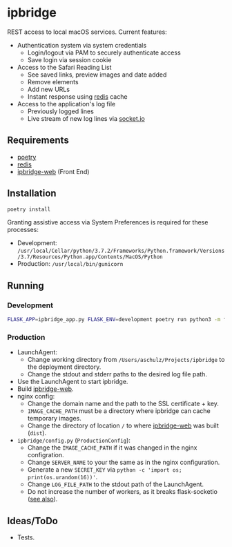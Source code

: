 # ipbridge

REST access to local macOS services. Current features:

- Authentication system via system credentials
  - Login/logout via PAM to securely authenticate access
  - Save login via session cookie
- Access to the Safari Reading List
  - See saved links, preview images and date added
  - Remove elements
  - Add new URLs
  - Instant response using [redis](https://redis.io "redis") cache
- Access to the application's log file
  - Previously logged lines
  - Live stream of new log lines via [socket.io](https://socket.io "socket.io")

## Requirements

- [poetry](https://poetry.eustace.io "poetry")
- [redis](https://redis.io "redis")
- [ipbridge-web](https://github.com/Longhanks/ipbridge-web "ipbridge-web") (Front End)

## Installation

```bash
poetry install
```

Granting assistive access via System Preferences is required for these processes:
- Development: ```/usr/local/Cellar/python/3.7.2/Frameworks/Python.framework/Versions/3.7/Resources/Python.app/Contents/MacOS/Python```
- Production: ```/usr/local/bin/gunicorn```

## Running

### Development

```bash
FLASK_APP=ipbridge_app.py FLASK_ENV=development poetry run python3 -m flask run
```

### Production

- LaunchAgent:
  - Change working directory from `/Users/aschulz/Projects/ipbridge` to the deployment directory.
  - Change the stdout and stderr paths to the desired log file path.
- Use the LaunchAgent to start ipbridge.
- Build [ipbridge-web](https://github.com/Longhanks/ipbridge-web "ipbridge-web").
- nginx config:
  - Change the domain name and the path to the SSL certificate + key.
  - `IMAGE_CACHE_PATH` must be a directory where ipbridge can cache temporary images.
  - Change the directory of location `/` to where [ipbridge-web](https://github.com/Longhanks/ipbridge-web "ipbridge-web") was built (`dist`).
- `ipbridge/config.py` (`ProductionConfig`):
  - Change the `IMAGE_CACHE_PATH` if it was changed in the nginx configration.
  - Change `SERVER_NAME` to your the same as in the nginx configuration.
  - Generate a new `SECRET_KEY` via `python -c 'import os; print(os.urandom(16))'`.
  - Change `LOG_FILE_PATH` to the stdout path of the LaunchAgent.
  - Do not increase the number of workers, as it breaks flask-socketio ([see also](https://flask-socketio.readthedocs.io/en/latest/#gunicorn-web-server)).

## Ideas/ToDo

- Tests.
